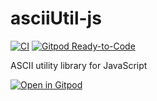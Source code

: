 # asciiUtil-js
[![CI](https://github.com/BugbearR/asciiUtil-js/workflows/CI/badge.svg)](https://github.com/BugbearR/asciiUtil-js/actions?query=workflow%3ACI) [![Gitpod Ready-to-Code](https://img.shields.io/badge/Gitpod-ready--to--code-blue?logo=gitpod)](https://gitpod.io/#https://github.com/BugbearR/asciiUtil-js)

ASCII utility library for JavaScript

[![Open in Gitpod](https://gitpod.io/button/open-in-gitpod.svg)](https://gitpod.io/#https://github.com/BugbearR/asciiUtil-js)
